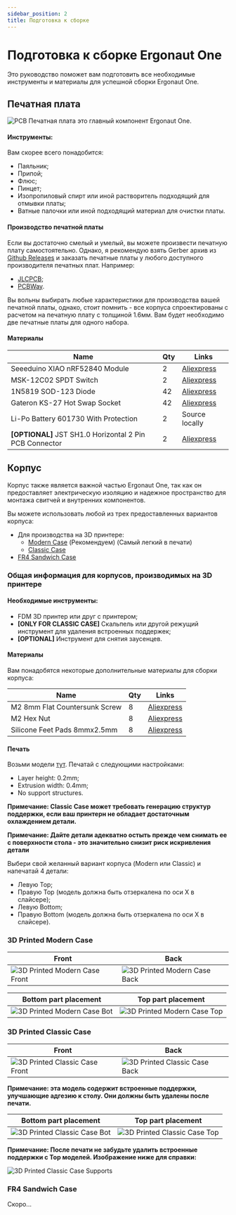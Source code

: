 ```yaml
---
sidebar_position: 2
title: Подготовка к сборке
---
```


# Подготовка к сборке Ergonaut One

Это руководство поможет вам подготовить все необходимые инструменты и материалы для успешной сборки Ergonaut One.

## Печатная плата

![PCB](/img/one_pcb.jpg)
Печатная плата это главный компонент Ergonaut One.

#### Инструменты:

Вам скорее всего понадобится:
* Паяльник;
* Припой;
* Флюс;
* Пинцет;
* Изопропиловый спирт или иной растворитель подходящий для отмывки платы;
* Ватные палочки или иной подходящий материал для очистки платы.

#### Производство печатной платы

Если вы достаточно смелый и умелый, вы можете произвести печатную плату самостоятельно. Однако, я рекомендую взять Gerber архив из [Github Releases](https://github.com/ergonautkb/one/releases/latest) и заказать печатные платы у любого доступного производителя печатных плат. Например:
* [JLCPCB](https://jlcpcb.com/);
* [PCBWay](https://www.pcbway.com/).

Вы вольны выбирать любые характеристики для производства вашей печатной платы, однако, стоит помнить - все корпуса спроектированы с расчетом на печатную плату с толщиной 1.6мм. Вам будет необходимо две печатные платы для одного набора.

#### Материалы

| Name                                                    | Qty | Links                                                                                     |
| ------------------------------------------------------- | --- | ----------------------------------------------------------------------------------------- |
| Seeeduino XIAO nRF52840 Module                          | 2   | [Aliexpress](https://aliexpress.com/item/1005004459618789.html)                           |
| MSK-12C02 SPDT Switch                                   | 2   | [Aliexpress](https://aliexpress.com/item/4000685483225.html)                              |
| 1N5819 SOD-123 Diode                                    | 42  | [Aliexpress](https://aliexpress.com/item/1005003194674618.html?sku_id=12000024602962923)  |
| Gateron KS-27 Hot Swap Socket                           | 42  | [Aliexpress](https://aliexpress.com/item/1005004128409069.html)                           |
| Li-Po Battery 601730 With Protection                    | 2   | Source locally                                                                            |
| **[OPTIONAL]** JST SH1.0 Horizontal 2 Pin PCB Connector | 2   | [Aliexpress](https://aliexpress.com/item/1005005682408443.html?&sku_id=12000033998015849) |

## Корпус

Корпус также является важной частью Ergonaut One, так как он предоставляет электрическую изоляцию и надежное пространство для монтажа свитчей и внутренних компонентов.

Вы можете использовать любой из трех предоставленных вариантов корпуса:

* Для производства на 3D принтере:
  * [Modern Case](#3d-printed-modern-case) (Рекомендуем) (Самый легкий в печати)
  * [Classic Case](#3d-printed-classic-case)
* [FR4 Sandwich Case](#fr4-sandwich-case)

### Общая информация для корпусов, производимых на 3D принтере

#### Необходимые инструменты:

* FDM 3D принтер или друг с принтером;
* **[ONLY FOR CLASSIC CASE]** Скальпель или другой режущий инструмент для удаления встроенных поддержек;
* **[OPTIONAL]** Инструмент для снятия заусенцев.

#### Материалы

Вам понадобятся некоторые дополнительные материалы для сборки корпуса:

| Name                          | Qty | Links                                                                                    |
| ----------------------------- | --- | ---------------------------------------------------------------------------------------- |
| M2 8mm Flat Countersunk Screw | 8   | [Aliexpress](https://aliexpress.com/item/32975242274.html?sku_id=66696774380)            |
| M2 Hex Nut                    | 8   | [Aliexpress](https://aliexpress.com/item/1005003994209489.html?sku_id=12000027676602569) |
| Silicone Feet Pads 8mmx2.5mm  | 8   | [Aliexpress](https://aliexpress.com/item/32750517847.html)                               |

#### Печать

Возьми модели [тут](https://github.com/ergonautkb/one/tree/main/cases/3d). Печатай с следующими настройками:

* Layer height: 0.2mm;
* Extrusion width: 0.4mm;
* No support structures.

**Примечание: Classic Case может требовать генерацию структур поддержки, если ваш принтерн не обладает достаточным охлаждением детали.**

**Примечание: Дайте детали адекватно остыть прежде чем снимать ее с поверхности стола - это значительно снизит риск искривления детали**

Выбери свой желанный вариант корпуса (Modern или Classic) и напечатай 4 детали:
* Левую Top;
* Правую Top (модель должна быть отзеркалена по оси X в слайсере);
* Левую Bottom;
* Правую Bottom (модель должна быть отзеркалена по оси X в слайсере).

### 3D Printed Modern Case

| Front                                                  | Back                                                  |
| ------------------------------------------------------ | ----------------------------------------------------- |
| ![3D Printed Modern Case Front](/img/one_modern_1.jpg) | ![3D Printed Modern Case Back](/img/one_modern_2.jpg) |

| Bottom part placement                                        | Top part placement                                           |
| ------------------------------------------------------------ | ------------------------------------------------------------ |
| ![3D Printed Modern Case Bot](/img/one_modern_bot_print.jpg) | ![3D Printed Modern Case Top](/img/one_modern_top_print.jpg) |

### 3D Printed Classic Case

| Front                                                    | Back                                                    |
| -------------------------------------------------------- | ------------------------------------------------------- |
| ![3D Printed Classic Case Front](/img/one_classic_1.jpg) | ![3D Printed Classic Case Back](/img/one_classic_2.jpg) |

**Примечание: эта модель содержит встроенные поддержки, улучшающие адгезию к столу. Они должны быть удалены после печати.**

| Bottom part placement                                          | Top part placement                                             |
| -------------------------------------------------------------- | -------------------------------------------------------------- |
| ![3D Printed Classic Case Bot](/img/one_classic_bot_print.jpg) | ![3D Printed Classic Case Top](/img/one_classic_top_print.jpg) |

**Примечание: После печати не забудьте удалить встроенные поддержки с Top моделей. Изображение ниже для справки:**

![3D Printed Classic Case Supports](/img/one_classic_top_supports.jpg)

### FR4 Sandwich Case

Скоро...
